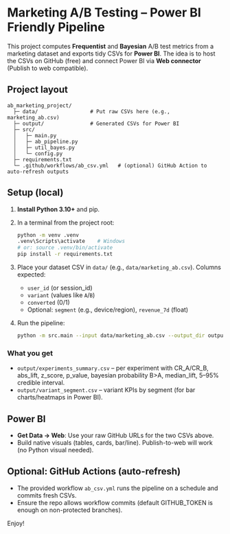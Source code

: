 # Marketing A/B Testing – Power BI Friendly Pipeline

This project computes **Frequentist** and **Bayesian** A/B test metrics from a marketing dataset
and exports tidy CSVs for **Power BI**. The idea is to host the CSVs on GitHub (free) and connect
Power BI via **Web connector** (Publish to web compatible).

## Project layout
```
ab_marketing_project/
  ├─ data/                 # Put raw CSVs here (e.g., marketing_ab.csv)
  ├─ output/               # Generated CSVs for Power BI
  ├─ src/
  │   ├─ main.py
  │   ├─ ab_pipeline.py
  │   ├─ util_bayes.py
  │   └─ config.py
  ├─ requirements.txt
  └─ .github/workflows/ab_csv.yml   # (optional) GitHub Action to auto-refresh outputs
```

## Setup (local)
1. **Install Python 3.10+** and pip.
2. In a terminal from the project root:
   ```bash
   python -m venv .venv
   .venv\Scripts\activate    # Windows
   # or: source .venv/bin/activate
   pip install -r requirements.txt
   ```
3. Place your dataset CSV in `data/` (e.g., `data/marketing_ab.csv`). Columns expected:
   - `user_id` (or session_id)
   - `variant` (values like `A`/`B`)
   - `converted` (0/1)
   - Optional: `segment` (e.g., device/region), `revenue_7d` (float)

4. Run the pipeline:
   ```bash
   python -m src.main --input data/marketing_ab.csv --output_dir output
   ```

### What you get
- `output/experiments_summary.csv` – per experiment with CR_A/CR_B, abs_lift, z_score, p_value,
  bayesian probability B>A, median_lift, 5–95% credible interval.
- `output/variant_segment.csv` – variant KPIs by segment (for bar charts/heatmaps in Power BI).

## Power BI
- **Get Data → Web**: Use your raw GitHub URLs for the two CSVs above.
- Build native visuals (tables, cards, bar/line). Publish-to-web will work (no Python visual needed).

## Optional: GitHub Actions (auto-refresh)
- The provided workflow `ab_csv.yml` runs the pipeline on a schedule and commits fresh CSVs.
- Ensure the repo allows workflow commits (default GITHUB_TOKEN is enough on non-protected branches).

Enjoy!
